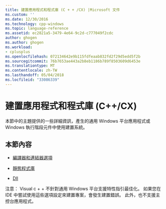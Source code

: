 ```yaml
---
title: 建置應用程式和程式庫 (C + + /CX) |Microsoft 文件
ms.custom: ''
ms.date: 12/30/2016
ms.technology: cpp-windows
ms.topic: language-reference
ms.assetid: ec2821a5-3479-4e64-9c2d-c777049f2cdc
author: ghogen
ms.author: ghogen
ms.workload:
- cplusplus
ms.openlocfilehash: 072134642e9b115fdfeaab832fd2f29d5edd5f2b
ms.sourcegitcommit: 76b7653ae443a2b8eb1186b789f8503609d6453e
ms.translationtype: MT
ms.contentlocale: zh-TW
ms.lasthandoff: 05/04/2018
ms.locfileid: "33086339"
---
```

# <a name="building-apps-and-libraries-ccx"></a>建置應用程式和程式庫 (C++/CX)
本節中的主題提供的一些詳細資訊，產生的通用 Windows 平台應用程式或 Windows 執行階段元件中使用建置系統。  
  
## <a name="in-this-section"></a>本節內容  
  
-   [編譯器和連結器選項](../cppcx/compiler-and-linker-options-c-cx.md)  
  
-   [靜態程式庫](../cppcx/static-libraries-c-cx.md)  
  
-   [Dll](../cppcx/dlls-c-cx.md)  
  
 注意： Visual c + + 不針對通用 Windows 平台支援特性指引最佳化。 如果您在 IDE 中嘗試使用這些選項設定來建置專案，會發生建置錯誤。 此外，也不支援主控台應用程式。